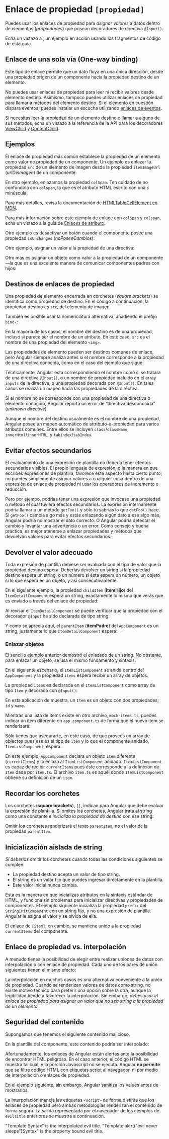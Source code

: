 
# Enlace de propiedad `[propiedad]`

Puedes usar los enlaces de propiedad para _asignar valores_ a datos dentro de elementos (_propiedades_) que posean decoradores de directiva `@Input()`.

<div class="alert is-helpful">

Echa un vistazo a <live-example></live-example>, un ejemplo en acción usando los fragmentos de código de esta guía.

</div>

## Enlace de una sola vía (One-way binding)

Este tipo de enlace permite que un dato fluya en una única dirección,
desde una propiedad origen de un componente hacia la propiedad destino de un elemento.

No puedes usar enlaces de propiedad
para leer ni recibir valores desde elemento destino. Asimismo, tampoco puedes utilizar
enlaces de propiedad para llamar a métodos del elemento destino.
Si el elemento en cuestión dispara eventos, puedes instalar un escucha utilizando [enlaces de eventos](guide/event-binding).

Si necesitas leer la propiedad de un elemento destino o llamar a alguno de sus métodos,
echa un vistazo a la referencia de la API para los decoradores [ViewChild](api/core/ViewChild) y
[ContentChild](api/core/ContentChild).

## Ejemplos

El enlace de propiedad más común establece la propiedad de un elemento
como valor de propiedad de un componente. Un ejemplo es
enlazar la propiedad `src` de un elemento de imagen desde la propiedad `itemImageUrl` (_urlDeImagen_) de un componente:

<code-example path="property-binding/src/app/app.component.html" region="property-binding" header="src/app/app.component.html"></code-example>

En otro ejemplo, enlazamos la propiedad `colSpan`. Ten cuidado de no confundirla con `colspan`,
la que es el atributo HTML escrito con una `s` minúscula.

<code-example path="property-binding/src/app/app.component.html" region="colSpan" header="src/app/app.component.html"></code-example>

Para más detalles, revisa la documentación de [HTMLTableCellElement en MDN](https://developer.mozilla.org/en-US/docs/Web/API/HTMLTableCellElement).

Para más información sobre este ejemplo de enlace con `colSpan` y `colspan`, echa un vistazo a la guía de [Enlaces de atributo](guide/attribute-binding#colspan).

Otro ejemplo es desactivar un botón cuando el componente posee una propiedad `isUnchanged` (_noPoseeCambios_):

<code-example path="property-binding/src/app/app.component.html" region="disabled-button" header="src/app/app.component.html"></code-example>

Otro ejemplo, asignar un valor a la propiedad de una directiva:

<code-example path="property-binding/src/app/app.component.html" region="class-binding" header="src/app/app.component.html"></code-example>

Otro más es asignar un objeto como valor a la propiedad de un componente&mdash;la que es una excelente
manera de comunicar componentes padres con hijos:

<code-example path="property-binding/src/app/app.component.html" region="model-property-binding" header="src/app/app.component.html"></code-example>

## Destinos de enlaces de propiedad

Una propiedad de elemento encerrada en corchetes (_square brackets_) se identifica
como propiedad de destino.
En el código a continuación, la propiedad destino es `src`, del elemento de imagen.

<code-example path="property-binding/src/app/app.component.html" region="property-binding" header="src/app/app.component.html"></code-example>

También es posible usar la nomenclatura alternativa, añadiendo el prefijo `bind-`:

<code-example path="property-binding/src/app/app.component.html" region="bind-prefix" header="src/app/app.component.html"></code-example>

En la mayoría de los casos, el nombre del destino es de una propiedad, incluso
si parece ser el nombre de un atributo.
En este caso, `src` es el nombre de una propiedad del elemento `<img>`.

Las propiedades de elemento pueden ser destinos comunes de enlace,
pero Angular siempre analiza antes si el nombre corresponde a la propiedad de una directiva conocida,
como en el caso del ejemplo que sigue:

<code-example path="property-binding/src/app/app.component.html" region="class-binding" header="src/app/app.component.html"></code-example>

Técnicamente, Angular está correspondiendo el nombre como si se tratara de una directiva `@Input()`,
o un nombre de propiedad incluido en el array `inputs` de la directiva,
o una propiedad decorada con `@Input()`.
En tales casos se realiza un mapeo hacia las propiedades de la directiva.

Si el nombre no se corresponde con una propiedad de una directiva o elemento conocido, Angular reporta un error de “directiva desconocida” (_unknown directive_).

<div class="alert is-helpful">

Aunque el nombre del destino usualmente es el nombre de una propiedad,
Angular posee un mapeo automático de attributo-a-propiedad para
varios atributos comunes. Entre ellos se incluyen `class`/`className`, `innerHtml`/`innerHTML`, y
`tabindex`/`tabIndex`.

</div>

## Evitar efectos secundarios

El evaluamiento de una expresión de plantilla no debería tener efectos secundarios visibles.
El propio lenguaje de expresión, o la manera en que escribes expresiones de plantilla,
favorece este aspecto hasta cierto punto;
no puedes simplemente asignar valores a cualquier cosa dentro de una expresión de enlace de propiedad
ni usar los operadores de incremento o reducción.

Pero por ejempo, podrías tener una expresión que invocase una propiedad o método el cual tuviera
efectos secundarios. La expresión internamente podría llamar a un método `getFoo()` y sólo tú sabrías
lo que `getFoo()` hace. Si `getFoo()` cambia algo más
y estás enlazando algún dato a ese algo más,
Angular podría no mostrar el dato correcto. O Angular podría detectar el
cambio y levantar una advertencia o un error.
Como consejo y buena práctica, es mejor atenerse a enlazar propiedades y métodos que devuelvan
valores para evitar efectos secundarios.

## Devolver el valor adecuado

Toda expresión de plantilla debiese ser evaluada con el tipo de valor
que la propiedad destino espera.
Deberías devolver un string si la propiedad destino espera un string, o un número si ésta
espera un número, un objeto si lo que espera es un objeto, y así consecutivamente.

En el siguiente ejemplo, la propiedad `childItem` (__itemHijo__) del `ItemDetailComponent` espera un string, exactamente lo mismo que verás que es enviado a través del enlace de propiedad:

<code-example path="property-binding/src/app/app.component.html" region="model-property-binding" header="src/app/app.component.html"></code-example>

Al revisar el `ItemDetailComponent` se puede verificar que la propiedad con el decorador `@Input` ha sido declarada de tipo string:
<code-example path="property-binding/src/app/item-detail/item-detail.component.ts" region="input-type" header="src/app/item-detail/item-detail.component.ts (setting the @Input() type)"></code-example>

Y como se aprecia aquí, el `parentItem` (__itemPadre__) del `AppComponent` es un string, justamente lo que `ItemDetailComponent` espera:
<code-example path="property-binding/src/app/app.component.ts" region="parent-data-type" header="src/app/app.component.ts"></code-example>

### Enlazar objetos

El sencillo ejemplo anterior demostró el enlazado de un string. No obstante, para enlazar un objeto,
se usa el mismo fundamento y sintaxis.

En el siguiente escenario, el `ItemListComponent` se anida dentro del `AppComponent` y la propiedad `items` espera recibir un array de objetos.

<code-example path="property-binding/src/app/app.component.html" region="pass-object" header="src/app/app.component.html"></code-example>

La propiedad `items` es declarada en el `ItemListComponent` como array de tipo `Item` y decorada con `@Input()`:

<code-example path="property-binding/src/app/item-list/item-list.component.ts" region="item-input" header="src/app/item-list.component.ts"></code-example>

En esta aplicación de muestra, un `Item` es un objeto con dos propiedades; `id` y `name`.

<code-example path="property-binding/src/app/item.ts" region="item-class" header="src/app/item.ts"></code-example>

Mientras una lista de items existe en otro archivo, `mock-items.ts`, puedes
indicar un item diferente en `app.component.ts` de forma que el nuevo item se renderizará:

<code-example path="property-binding/src/app/app.component.ts" region="pass-object" header="src/app.component.ts"></code-example>

Sólo tienes que asegurarte, en este caso, de que provees un array de objectos pues ese es el tipo de `item` y lo que el componente anidado, `ItemListComponent`, espera.

En este ejemplo, `AppComponent` declara un objeto `item` diferente
(`currentItems`) y lo enlaza al `ItemListComponent` anidado. `ItemListComponent` es capaz de recibir `currentItems` pues éste
corresponde a la definición de `Item` dada por `item.ts`. El archivo `item.ts` es aquél donde
`ItemListComponent` obtiene su definición de un `item`.

## Recordar los corchetes

Los corchetes (__square brackets__), `[]`, indican para Angular que debe evaluar la expresión de plantilla.
Si omites los corchetes, Angular trata al string como una constante
e *inicializa la propiedad de destino* con ese string:

<code-example path="property-binding/src/app/app.component.html" region="no-evaluation" header="src/app.component.html"></code-example>


Omitir los corchetes renderizará el texto
`parentItem`, no el valor de la propiedad `parentItem`.

## Inicialización aislada de string

*Sí deberías* omitir los corchetes cuando todas las condiciones siguientes se cumplen:

* La propiedad destino acepta un valor de tipo string.
* El string es un valor fijo que puedes ingresar directamente en la plantilla.
* Este valor inicial nunca cambia.

Esta es la manera en que inicializas atributos en la sintaxis estándar de HTML, y funciona
sin problemas para inicializar directivas y propiedades de componentes.
El ejemplo siguiente inicializa la propiedad `prefix` del `StringInitComponent` con un string fijo,
y no una expresión de plantilla. Angular le asigna el valor y se olvida de ella.

<code-example path="property-binding/src/app/app.component.html" region="string-init" header="src/app/app.component.html"></code-example>

El enlace de `[item]`, en cambio, se mantiene unido a la propiedad `currentItems` del componente.

## Enlace de propiedad vs. interpolación

A menudo tienes la posibilidad de elegir entre realizar uniones de datos con interpolación o con enlace de propiedad.
Cada uno de los pares de unión siguientes tienen el mismo efecto:

<code-example path="property-binding/src/app/app.component.html" region="property-binding-interpolation" header="src/app/app.component.html"></code-example>

La interpolación en muchos casos es una alternativa conveniente a la unión de propiedad.
Cuando se renderizan valores de datos como string, no existe motivo
técnico para preferir una opción sobre la otra, aunque la legibilidad
tiende a favorecer la interpolación.
Sin embargo, *debes usar el enlace de propiedad para asignar un valor que no sea string a la propiedad de un elemento*.

## Seguridad del contenido

Supongamos que tenemos el siguiente contenido malicioso.

<code-example path="property-binding/src/app/app.component.ts" region="malicious-content" header="src/app/app.component.ts"></code-example>

En la plantilla del componente, este contenido podría ser interpolado:

<code-example path="property-binding/src/app/app.component.html" region="malicious-interpolated" header="src/app/app.component.html"></code-example>

Afortunadamente, los enlaces de Angular están alertas ante la posibilidad de encontrar HTML peligroso. En el caso anterior,
el código HTML se muestra tal cual, y la porción Javascript no se ejecuta. Angular **no permite**
que se filtre código HTML con etiquetas script al navegador, ni por medio de interpolación
o enlaces de propiedad.

En el ejemplo siguiente, sin embargo, Angular [sanitiza](guide/security#sanitization-and-security-contexts)
los values antes de mostrarlos.

<code-example path="property-binding/src/app/app.component.html" region="malicious-content" header="src/app/app.component.html"></code-example>

La interpolación maneja las etiquetas `<script>` de forma distinta que
los enlaces de propiedad pero ambas metodologías renderizan el
contenido de forma segura. La salida representada por el navegador
de los ejemplos de `evilTitle` anteriores se muestra a continuación.

<code-example language="bash">
"Template <script>alert("evil never sleeps")</script> Syntax" is the interpolated evil title.
"Template alert("evil never sleeps")Syntax" is the property bound evil title.
</code-example>
